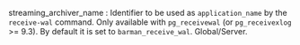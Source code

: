 streaming_archiver_name
:   Identifier to be used as `application_name` by the `receive-wal` command.
    Only available with `pg_receivewal` (or `pg_receivexlog` >= 9.3).
    By default it is set to `barman_receive_wal`. Global/Server.
